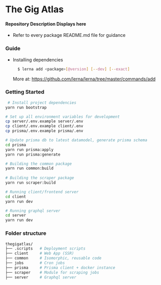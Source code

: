 # The Gig Atlas

#### Repository Description Displays here
  - Refer to every package README.md file for guidance

### Guide
  * Installing dependencies
      ```bash
        $ lerna add <package>[@version] [--dev] [--exact]
      ```

      More at: https://github.com/lerna/lerna/tree/master/commands/add
      
### Getting Started
```sh
 # Install project dependencies
yarn run bootstrap

# Set up all environment variables for development
cp server/.env.example server/.env 
cp client/.env.example client/.env
cp prisma/.env.example prisma/.env

# Update prisma db to latest datamodel, generate prisma schema
cd prisma
yarn run prisma:apply
yarn run prisma:generate

# Building the common package
yarn run common:build
  
# Building the scraper package
yarn run scraper:build 

# Running client/frontend server
cd client
yarn run dev

# Running graphql server
cd server
yarn run dev
```
  

### Folder structure

```sh
thegigatlas/
├── .scripts   # Deployment scripts
├── client     # Web App (SSR)
├── common     # Isomorphic, reusable code
├── jobs       # Cron jobs
├── prisma     # Prisma client + docker instance
├── scraper    # Module for scraping jobs
├── server     # Graphql server
```
